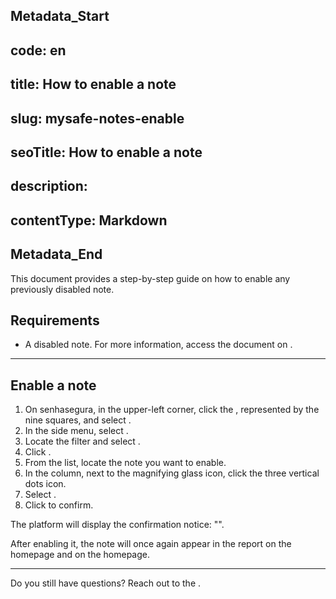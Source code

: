 ## Metadata_Start 
## code: en
## title: How to enable a note 
## slug: mysafe-notes-enable 
## seoTitle: How to enable a note 
## description:  
## contentType: Markdown 
## Metadata_End
This document provides a step-by-step guide on how to enable any previously disabled note.

## Requirements

* A disabled note. For more information, access the document on .

***

## Enable a note

1. On senhasegura, in the upper-left corner, click the , represented by the nine squares, and select .
2. In the side menu, select .
3. Locate the  filter and select .
5. Click .
6. From the list, locate the note you want to enable.
7. In the  column, next to the magnifying glass icon, click the three vertical dots icon.
8. Select .
9. Click  to confirm.

The platform will display the confirmation notice: "". 

After enabling it, the note will once again appear in the report on the  homepage and on the  homepage.

***

Do you still have questions? Reach out to the .
